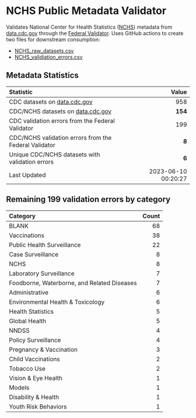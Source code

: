# NCHS Public Metadata Validator

Validates National Center for Health Statistics ([NCHS](https://www.cdc.gov/nchs/index.htm)) metadata from [data.cdc.gov](https://data.cdc.gov/browse?category=NCHS) through the [Federal Validator](https://dashboard.data.gov/validate). Uses GitHub actions to create two files for downstream consumption:


+ [NCHS_raw_datasets.csv](NCHS_raw_datasets.csv)
+ [NCHS_validiation_errors.csv](NCHS_validiation_errors.csv)


## Metadata Statistics

| Statistic | Value |
| :---      | ---:  |
| CDC datasets on [data.cdc.gov](https://data.cdc.gov/) | 958 |
| CDC/NCHS datasets on [data.cdc.gov](https://data.cdc.gov/browse?category=NCHS)| **154** |
| CDC validation errors from the Federal Validator | 199 |
| CDC/NCHS validation errors from the Federal Validator | **8** |
| Unique CDC/NCHS datasets with validation errors | **6** |
| Last Updated | 2023-06-10 00:20:27 |


## Remaining 199 validation errors by category

| Category | Count |
| :---     | ---:  |
|BLANK|68|
|Vaccinations|38|
|Public Health Surveillance|22|
|Case Surveillance|8|
|NCHS|8|
|Laboratory Surveillance|7|
|Foodborne, Waterborne, and Related Diseases|7|
|Administrative|6|
|Environmental Health & Toxicology|6|
|Health Statistics|5|
|Global Health|5|
|NNDSS|4|
|Policy Surveillance|4|
|Pregnancy & Vaccination|3|
|Child Vaccinations|2|
|Tobacco Use|2|
|Vision & Eye Health|1|
|Models|1|
|Disability & Health|1|
|Youth Risk Behaviors|1|